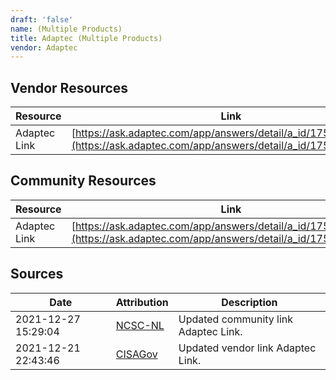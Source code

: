 ```yaml
---
draft: 'false'
name: (Multiple Products)
title: Adaptec (Multiple Products)
vendor: Adaptec
---
```


## Vendor Resources
| Resource | Link |
| --- | --- |
| Adaptec Link | [https://ask.adaptec.com/app/answers/detail/a_id/17523/kw/log4j](https://ask.adaptec.com/app/answers/detail/a_id/17523/kw/log4j) |

## Community Resources
| Resource | Link |
| --- | --- |
| Adaptec Link | [https://ask.adaptec.com/app/answers/detail/a_id/17523/kw/log4j](https://ask.adaptec.com/app/answers/detail/a_id/17523/kw/log4j) |


## Sources
| Date | Attribution | Description |
| --- | --- | --- |
| 2021-12-27 15:29:04 | [NCSC-NL](https://github.com/NCSC-NL/log4shell/blob/main/software/README.md) | Updated community link Adaptec Link.  |
| 2021-12-21 22:43:46 | [CISAGov](https://raw.githubusercontent.com/cisagov/log4j-affected-db/develop/README.md) | Updated vendor link Adaptec Link.  |
